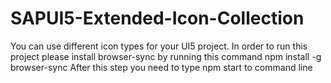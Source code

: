 # SAPUI5-Extended-Icon-Collection

You can use different icon types for your UI5 project. In order to run this project please install browser-sync by running this command npm install -g browser-sync
After this step you need to type npm start to command line

